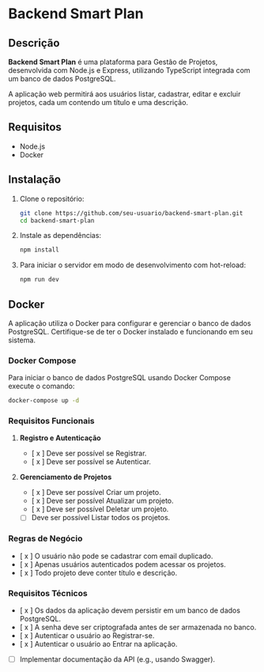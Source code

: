 # Backend Smart Plan

## Descrição

**Backend Smart Plan** é uma plataforma para Gestão de Projetos, desenvolvida com Node.js e Express, utilizando TypeScript integrada com um banco de dados PostgreSQL.

A aplicação web permitirá aos usuários listar, cadastrar, editar e excluir projetos, cada um contendo um título e uma descrição.

## Requisitos

- Node.js
- Docker

## Instalação

1. Clone o repositório:

   ```sh
   git clone https://github.com/seu-usuario/backend-smart-plan.git
   cd backend-smart-plan
   ```

2. Instale as dependências:

   ```sh
   npm install
   ```

3. Para iniciar o servidor em modo de desenvolvimento com hot-reload:

   ```sh
   npm run dev
   ```

## Docker

A aplicação utiliza o Docker para configurar e gerenciar o banco de dados PostgreSQL. Certifique-se de ter o Docker instalado e funcionando em seu sistema.

### Docker Compose

Para iniciar o banco de dados PostgreSQL usando Docker Compose execute o comando:

```sh
docker-compose up -d
```

### Requisitos Funcionais

1. **Registro e Autenticação**

   - [ x ] Deve ser possível se Registrar.
   - [ x ] Deve ser possível se Autenticar.

2. **Gerenciamento de Projetos**

   - [ x ] Deve ser possível Criar um projeto.
   - [ x ] Deve ser possível Atualizar um projeto.
   - [ x ] Deve ser possível Deletar um projeto.
   - [ ] Deve ser possível Listar todos os projetos.

### Regras de Negócio

- [ x ] O usuário não pode se cadastrar com email duplicado.
- [ x ] Apenas usuários autenticados podem acessar os projetos.
- [ x ] Todo projeto deve conter título e descrição.

### Requisitos Técnicos

- [ x ] Os dados da aplicação devem persistir em um banco de dados PostgreSQL.
- [ x ] A senha deve ser criptografada antes de ser armazenada no banco.
- [ x ] Autenticar o usuário ao Registrar-se.
- [ x ] Autenticar o usuário ao Entrar na aplicação.
- [ ] Implementar documentação da API (e.g., usando Swagger).
